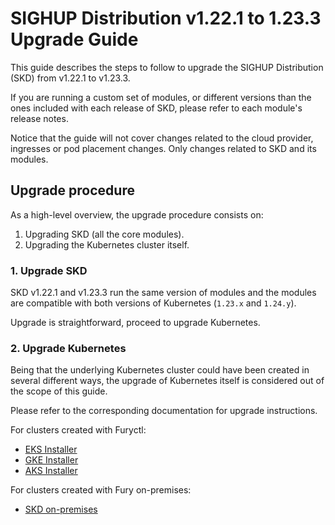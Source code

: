 # SIGHUP Distribution v1.22.1 to 1.23.3 Upgrade Guide

This guide describes the steps to follow to upgrade the SIGHUP Distribution (SKD) from v1.22.1 to v1.23.3.

If you are running a custom set of modules, or different versions than the ones included with each release of SKD, please refer to each module's release notes.

Notice that the guide will not cover changes related to the cloud provider, ingresses or pod placement changes. Only changes related to SKD and its modules.

## Upgrade procedure

As a high-level overview, the upgrade procedure consists on:

1. Upgrading SKD (all the core modules).
2. Upgrading the Kubernetes cluster itself.

### 1. Upgrade SKD

SKD v1.22.1 and v1.23.3 run the same version of modules and the modules are compatible with both versions of Kubernetes (`1.23.x` and `1.24.y`).

Upgrade is straightforward, proceed to upgrade Kubernetes.

### 2. Upgrade Kubernetes

Being that the underlying Kubernetes cluster could have been created in several different ways, the upgrade of Kubernetes itself is considered out of the scope of this guide.

Please refer to the corresponding documentation for upgrade instructions.

For clusters created with Furyctl:

- [EKS Installer](https://github.com/sighupio/fury-eks-installer)
- [GKE Installer](https://github.com/sighupio/fury-gke-installer)
- [AKS Installer](https://github.com/sighupio/fury-aks-installer)

For clusters created with Fury on-premises:

- [SKD on-premises](https://github.com/sighupio/fury-kubernetes-on-premises/tree/main/examples/playbooks#upgrade-cluster)
